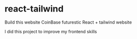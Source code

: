 # react-tailwind

<p>Build this website CoinBase futurestic React + tailwind website <P>
I did this project to improve my frontend skills
